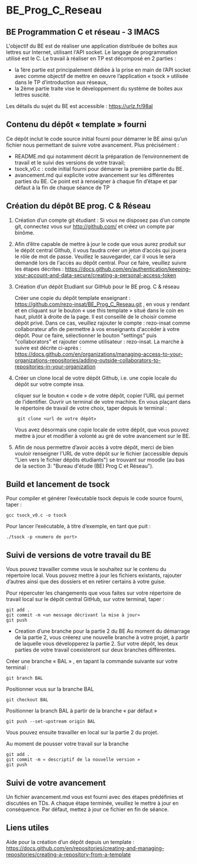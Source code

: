 # BE_Prog_C_Reseau
## BE Programmation C et réseau - 3 IMACS

L'objectif du BE est de réaliser une application distribuée de boîtes aux lettres sur Internet, utilisant l'API socket. Le langage de programmation utilisé est le C. Le travail à réaliser en TP est décomposé en 2 parties : 
  - la 1ère partie est principalement dédiée à la prise en main de l’API socket avec comme objectif de mettre en oeuvre l’application « tsock » utilisée dans le TP d’introduction aux réseaux, 
  - la 2ème partie traite vise le développement du système de boites aux lettres suscité. 

Les détails du sujet du BE est accessible :  https://urlz.fr/98al


## Contenu du dépôt « template » fourni
Ce dépôt inclut le code source initial fourni pour démarrer le BE ainsi qu’un fichier nous permettant de suivre votre avancement. Plus précisément : 
  - README.md qui notamment décrit la préparation de l’environnement de travail et le suivi des versions de votre travail; 
  - tsock_v0.c : code initial fourni pour démarrer la première partie du BE. 
  - avancement.md qui explicite votre avancement sur les différentes parties du BE. Ce point est à renseigner à chaque fin d’étape et par défaut à la fin de chaque séance de TP 


## Création du dépôt BE prog. C &  Réseau  

1. Création d’un compte git étudiant : Si vous ne disposez pas d’un compte git, connectez vous sur http://github.com/ et créez un compte par binôme. 

2. Afin d’être capable de mettre à jour le code que vous aurez produit sur le dépôt central Github, il vous faudra créer un jeton d’accès qui jouera le rôle de mot de passe. Veuillez le sauvegarder, car il vous le sera demandé lors de l'accès au dépôt central. Pour ce faire, veuillez suivre les étapes décrites : https://docs.github.com/en/authentication/keeping-your-account-and-data-secure/creating-a-personal-access-token

3. Création d’un dépôt Etudiant sur GitHub pour le BE prog. C & réseau
  
   Créer une copie du dépôt template enseignant : https://github.com/rezo-insat/BE_Prog_C_Reseau.git , en vous y rendant et en cliquant sur le bouton « use this template » situé dans le coin en haut, plutôt à droite de la page. Il est conseillé de le choisir comme dépôt privé. Dans ce cas, veuillez rajouter le compte : rezo-insat comme collaborateur afin de permettre à vos enseignants d'accéder à votre dépôt. Pour ce faire, sélectionner le bouton "settings" puis "collaborators" et rajouter comme utilisateur : rezo-insat. La marche à suivre est décrite ci-après : https://docs.github.com/en/organizations/managing-access-to-your-organizations-repositories/adding-outside-collaborators-to-repositories-in-your-organization

4. Créer un clone local de votre dépôt Github, i.e. une copie locale du dépôt sur votre compte insa. 
  
    cliquer sur le bouton « code » de votre dépôt, copier l’URL qui permet de l’identifier. 
	Ouvrir un terminal de votre machine. En vous plaçant dans le répertoire de travail de votre choix, taper depuis le terminal :

        git clone <url de votre dépôt>

    Vous avez désormais une copie locale de votre dépôt, que vous pouvez mettre à jour et modifier à volonté au gré de votre avancement sur le BE. 

5. Afin de nous permettre d’avoir accès à votre dépôt, merci de bien vouloir renseigner l'URL de votre dépôt sur le fichier (accessible depuis "Lien vers le fichier dépôts étudiants") se trouvant sur moodle (au bas de la section 3: "Bureau d'étude (BE) Prog C et Réseau").

## Build et lancement de tsock

Pour compiler et générer l’exécutable tsock depuis le code source fourni, taper :

    gcc tsock_v0.c -o tsock

Pour lancer l’exécutable, à titre d’exemple, en tant que puit :

    ./tsock -p <numero de port> 


## Suivi de versions de votre travail du BE

Vous pouvez travailler comme vous le souhaitez sur le contenu du répertoire local. Vous pouvez mettre à jour les fichiers existants, rajouter d’autres ainsi que des dossiers et en retirer certains à votre guise. 

Pour répercuter les changements que vous faites sur votre répertoire de travail local sur le dépôt central GitHub, sur votre terminal, taper :
 
    git add .
    git commit -m «un message décrivant la mise à jour»
    git push


- Creation d’une branche pour la partie 2 du BE
Au moment du démarrage de la partie 2, vous créerez une nouvelle branche à votre projet, à partir de laquelle vous développerez la partie 2. Sur votre dépôt, les deux parties de votre travail  coexisteront sur deux branches différentes. 

Créer une branche « BAL » , en tapant la commande suivante sur votre terminal :

    git branch BAL

Positionner vous sur la branche BAL 

    git checkout BAL


Positionner la branch BAL à partir de la branche « par défaut »
   
    git push --set-upstream origin BAL


Vous pouvez ensuite travailler en local sur la partie 2 du projet.

Au moment de pousser votre travail sur la branche 

    git add .
    git commit -m « descriptif de la nouvelle version »
    git push


## Suivi de votre avancement 

Un fichier avancement.md vous est fourni avec des étapes prédéfinies et discutées en TDs. A chaque étape terminée, veuillez le mettre à jour en conséquence. Par défaut, mettez à jour ce fichier en fin de séance. 


## Liens utiles 

Aide pour la création d’un dépôt depuis un template : https://docs.github.com/en/repositories/creating-and-managing-repositories/creating-a-repository-from-a-template
